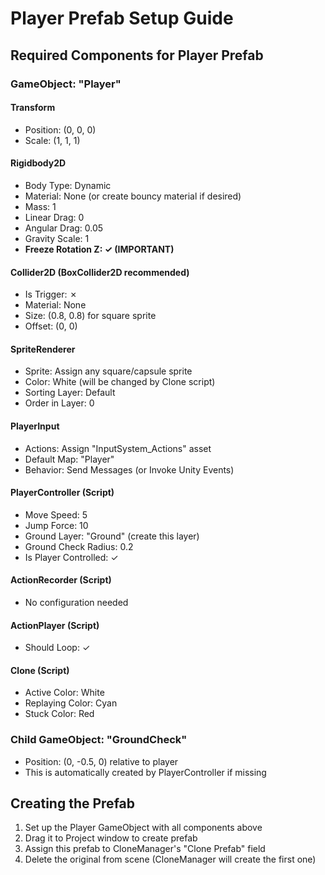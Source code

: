 # Player Prefab Setup Guide

## Required Components for Player Prefab

### GameObject: "Player"

#### Transform
- Position: (0, 0, 0)
- Scale: (1, 1, 1)

#### Rigidbody2D
- Body Type: Dynamic
- Material: None (or create bouncy material if desired)
- Mass: 1
- Linear Drag: 0
- Angular Drag: 0.05
- Gravity Scale: 1
- **Freeze Rotation Z: ✓ (IMPORTANT)**

#### Collider2D (BoxCollider2D recommended)
- Is Trigger: ✗
- Material: None
- Size: (0.8, 0.8) for square sprite
- Offset: (0, 0)

#### SpriteRenderer
- Sprite: Assign any square/capsule sprite
- Color: White (will be changed by Clone script)
- Sorting Layer: Default
- Order in Layer: 0

#### PlayerInput
- Actions: Assign "InputSystem_Actions" asset
- Default Map: "Player"
- Behavior: Send Messages (or Invoke Unity Events)

#### PlayerController (Script)
- Move Speed: 5
- Jump Force: 10
- Ground Layer: "Ground" (create this layer)
- Ground Check Radius: 0.2
- Is Player Controlled: ✓

#### ActionRecorder (Script)
- No configuration needed

#### ActionPlayer (Script)
- Should Loop: ✓

#### Clone (Script)
- Active Color: White
- Replaying Color: Cyan
- Stuck Color: Red

### Child GameObject: "GroundCheck"
- Position: (0, -0.5, 0) relative to player
- This is automatically created by PlayerController if missing

## Creating the Prefab
1. Set up the Player GameObject with all components above
2. Drag it to Project window to create prefab
3. Assign this prefab to CloneManager's "Clone Prefab" field
4. Delete the original from scene (CloneManager will create the first one)